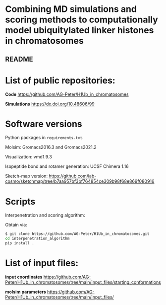 # Combining MD simulations and scoring methods to computationally model ubiquitylated linker histones in chromatosomes

## README

# List of public repositories:

**Code**
https://github.com/AG-Peter/H1Ub_in_chromatosomes

**Simulations**
https://dx.doi.org/10.48606/99

# Software versions

Python packages in `requirements.txt`.

Molsim: Gromacs2016.3 and Gromacs2021.2

Visualization: vmd1.9.3

Isopeptide bond and rotamer generation: UCSF Chimera 1.16

Sketch-map version: https://github.com/lab-cosmo/sketchmap/tree/b7aa957bf3bf764854ce309b98f68e869f080916



# Scripts

Interpenetration and scoring algorithm:

Obtain via:

```bash
$ git clone https://github.com/AG-Peter/H1Ub_in_chromatosomes.git
cd interpenetration_algorithm
pip install .
```


# List of input files:

**input coordinates**
https://github.com/AG-Peter/H1Ub_in_chromatosomes/tree/main/input_files/starting_conformations

**molsim parameters**
https://github.com/AG-Peter/H1Ub_in_chromatosomes/tree/main/input_files/

